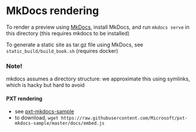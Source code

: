 MkDocs rendering
================

To render a preview using [MkDocs](https://www.mkdocs.org/), install MkDocs, and run `mkdocs serve` in this directory (this requires mkdocs to be installed)

To generate a static site as tar.gz file using MkDocs, see `static_build/build_book.sh` (requires docker)

### Note!

mkdocs assumes a directory structure: we approximate this using symlinks, which is hacky but hard to avoid

#### PXT rendering

- see [pxt-mkdocs-sample](https://github.com/Microsoft/pxt-mkdocs-sample)
- to download, `wget https://raw.githubusercontent.com/Microsoft/pxt-mkdocs-sample/master/docs/embed.js`
